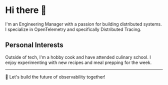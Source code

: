 # Hi there 👋

I'm an Engineering Manager with a passion for building distributed systems. I specialize in OpenTelemetry and specifically Distributed Tracing.

## Personal Interests
Outside of tech, I'm a hobby cook and have attended culinary school. I enjoy experimenting with new recipes and meal prepping for the week.

---

🌟 Let's build the future of observability together!
